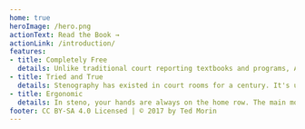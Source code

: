 ```yaml
---
home: true
heroImage: /hero.png
actionText: Read the Book →
actionLink: /introduction/
features:
- title: Completely Free
  details: Unlike traditional court reporting textbooks and programs, Art of Chording and Plover are part of the Open Steno Project and have freedom built-in.
- title: Tried and True
  details: Stenography has existed in court rooms for a century. It's used today to power live captions. There is little question that stenography is the best way for a single person to write words with their hands.
- title: Ergonomic
  details: In steno, your hands are always on the home row. The main motions are powered by arm movement instead of finger movement, meaning there's less strain on your fingers. This is part of why stenographers can write down every word they hear for hours at a time.
footer: CC BY-SA 4.0 Licensed | © 2017 by Ted Morin
---
```


